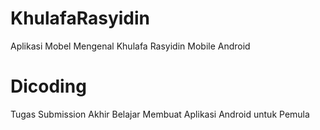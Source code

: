 # KhulafaRasyidin
Aplikasi Mobel Mengenal Khulafa Rasyidin Mobile Android
# Dicoding
Tugas Submission Akhir Belajar Membuat Aplikasi Android untuk Pemula 
